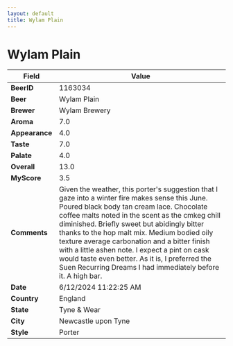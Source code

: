 ```yaml
---
layout: default
title: Wylam Plain
---
```


# Wylam Plain

| Field         | Value     |
|---------------|-----------|
| **BeerID** | 1163034 |
| **Beer** | Wylam Plain |
| **Brewer** | Wylam Brewery |
| **Aroma** | 7.0 |
| **Appearance** | 4.0 |
| **Taste** | 7.0 |
| **Palate** | 4.0 |
| **Overall** | 13.0 |
| **MyScore** | 3.5 |
| **Comments** | Given the weather, this porter's suggestion that I gaze into a winter fire makes sense this June. Poured black body tan cream lace.  Chocolate coffee malts noted in the scent as the cmkeg chill diminished.  Briefly sweet but abidingly bitter thanks to the hop malt mix. Medium bodied oily texture average carbonation and a bitter finish with a little ashen note. I expect a pint on cask would taste even better. As it is,  I preferred the Suen Recurring Dreams I had immediately before it. A high bar. |
| **Date** | 6/12/2024 11:22:25 AM |
| **Country** | England |
| **State** | Tyne &amp; Wear |
| **City** | Newcastle upon Tyne |
| **Style** | Porter |
